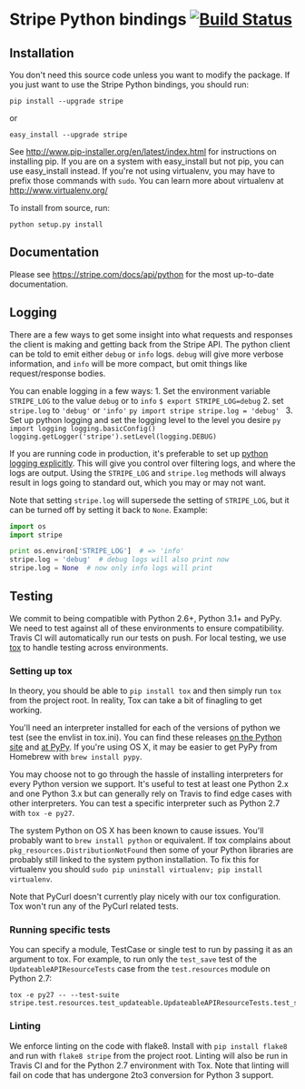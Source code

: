 # Stripe Python bindings [![Build Status](https://travis-ci.org/stripe/stripe-python.svg?branch=master)](https://travis-ci.org/stripe/stripe-python)

## Installation

You don't need this source code unless you want to modify the
package. If you just want to use the Stripe Python bindings, you
should run:

    pip install --upgrade stripe

or

    easy_install --upgrade stripe

See http://www.pip-installer.org/en/latest/index.html for instructions
on installing pip. If you are on a system with easy_install but not
pip, you can use easy_install instead. If you're not using virtualenv,
you may have to prefix those commands with `sudo`. You can learn more
about virtualenv at http://www.virtualenv.org/

To install from source, run:

    python setup.py install

## Documentation

Please see https://stripe.com/docs/api/python for the most up-to-date documentation.

## Logging

There are a few ways to get some insight into what requests and responses the client is making and getting back from the Stripe API.
The python client can be told to emit either `debug` or `info` logs.
`debug` will give more verbose information, and `info` will be more compact, but omit things like request/response bodies.

You can enable logging in a few ways:
    1. Set the environment variable `STRIPE_LOG` to the value `debug` or to `info`
       ```
       $ export STRIPE_LOG=debug
       ```
    2. set `stripe.log` to `'debug'` or `'info'`
       ```py
       import stripe
       stripe.log = 'debug'
       ```
    3. Set up python logging and set the logging level to the level you desire
       ```py
       import logging
       logging.basicConfig()
       logging.getLogger('stripe').setLevel(logging.DEBUG)
       ```

If you are running code in production, it's preferable to set up [python logging explicitly](https://docs.python.org/2/library/logging.html). This will give you control over filtering logs, and where the logs are output. Using the `STRIPE_LOG` and `stripe.log` methods will always result in logs going to standard out, which you may or may not want.

Note that setting `stripe.log` will supersede the setting of `STRIPE_LOG`, but it can be turned off by setting it back to `None`. Example:

```py
import os
import stripe

print os.environ['STRIPE_LOG']  # => 'info'
stripe.log = 'debug'  # debug logs will also print now
stripe.log = None  # now only info logs will print
```

## Testing

We commit to being compatible with Python 2.6+, Python 3.1+ and PyPy.  We need to test against all of these environments to ensure compatibility.  Travis CI will automatically run our tests on push.  For local testing, we use [tox](http://tox.readthedocs.org/) to handle testing across environments.

### Setting up tox

In theory, you should be able to `pip install tox` and then simply run `tox` from the project root. In reality, Tox can take a bit of finagling to get working.

You'll need an interpreter installed for each of the versions of python we test (see the envlist in tox.ini).  You can find these releases [on the Python site](https://www.python.org/download/releases) and [at PyPy](http://pypy.org/download.html#installing).  If you're using OS X, it may be easier to get PyPy from Homebrew with `brew install pypy`.

You may choose not to go through the hassle of installing interpreters for every Python version we support.  It's useful to test at least one Python 2.x and one Python 3.x but can generally rely on Travis to find edge cases with other interpreters.  You can test a specific interpreter such as Python 2.7 with `tox -e py27`.

The system Python on OS X has been known to cause issues. You'll probably want to `brew install python` or equivalent.  If tox complains about `pkg_resources.DistributionNotFound` then some of your Python libraries are probably still linked to the system python installation.  To fix this for virtualenv you should `sudo pip uninstall virtualenv; pip install virtualenv`.

Note that PyCurl doesn't currently play nicely with our tox configuration.  Tox won't run any of the PyCurl related tests.

### Running specific tests

You can specify a module, TestCase or single test to run by passing it as an argument to tox.  For example, to run only the `test_save` test of the `UpdateableAPIResourceTests` case from the `test.resources` module on Python 2.7:

    tox -e py27 -- --test-suite stripe.test.resources.test_updateable.UpdateableAPIResourceTests.test_save

### Linting

We enforce linting on the code with flake8.  Install with `pip install flake8` and run with `flake8 stripe` from the project root.  Linting will also be run in Travis CI and for the Python 2.7 environment with Tox.  Note that linting will fail on code that has undergone 2to3 conversion for Python 3 support.
